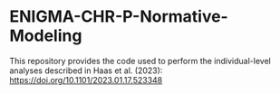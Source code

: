 # ENIGMA-CHR-P-Normative-Modeling
This repository provides the code used to perform the individual-level analyses described in Haas et al. (2023): https://doi.org/10.1101/2023.01.17.523348

